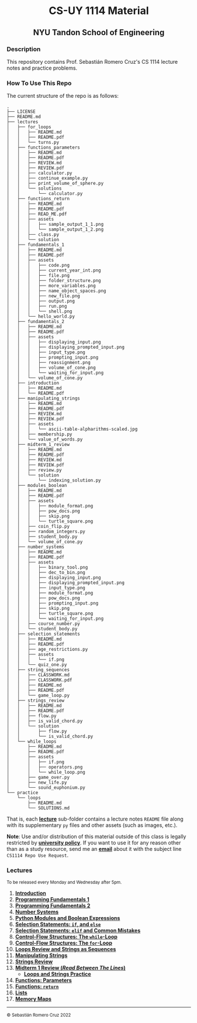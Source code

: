 <h1 align=center>CS-UY 1114 Material</h1>

<h2 align=center>NYU Tandon School of Engineering</h2>

### Description

This repository contains Prof. Sebastián Romero Cruz's CS 1114 lecture notes and practice problems.

### How To Use This Repo

The current structure of the repo is as follows:

```
.
├── LICENSE
├── README.md
├── lectures
│   ├── for_loops
│   │   ├── README.md
│   │   ├── README.pdf
│   │   └── turns.py
│   ├── functions_parameters
│   │   ├── README.md
│   │   ├── README.pdf
│   │   ├── REVIEW.md
│   │   ├── REVIEW.pdf
│   │   ├── calculator.py
│   │   ├── continue_example.py
│   │   ├── print_volume_of_sphere.py
│   │   └── solutions
│   │       └── calculator.py
│   ├── functions_return
│   │   ├── README.md
│   │   ├── README.pdf
│   │   ├── READ_ME.pdf
│   │   ├── assets
│   │   │   ├── sample_output_1_1.png
│   │   │   └── sample_output_1_2.png
│   │   ├── class.py
│   │   └── solution
│   ├── fundamentals_1
│   │   ├── README.md
│   │   ├── README.pdf
│   │   ├── assets
│   │   │   ├── code.png
│   │   │   ├── current_year_int.png
│   │   │   ├── file.png
│   │   │   ├── folder_structure.png
│   │   │   ├── more_variables.png
│   │   │   ├── name_object_spaces.png
│   │   │   ├── new_file.png
│   │   │   ├── output.png
│   │   │   ├── run.png
│   │   │   └── shell.png
│   │   └── hello_world.py
│   ├── fundamentals_2
│   │   ├── README.md
│   │   ├── README.pdf
│   │   ├── assets
│   │   │   ├── displaying_input.png
│   │   │   ├── displaying_prompted_input.png
│   │   │   ├── input_type.png
│   │   │   ├── prompting_input.png
│   │   │   ├── reassignment.png
│   │   │   ├── volume_of_cone.png
│   │   │   └── waiting_for_input.png
│   │   └── volume_of_cone.py
│   ├── introduction
│   │   ├── README.md
│   │   └── README.pdf
│   ├── manipulating_strings
│   │   ├── README.md
│   │   ├── README.pdf
│   │   ├── REVIEW.md
│   │   ├── REVIEW.pdf
│   │   ├── assets
│   │   │   └── ascii-table-alpharithms-scaled.jpg
│   │   ├── membership.py
│   │   └── value_of_words.py
│   ├── midterm_1_review
│   │   ├── README.md
│   │   ├── README.pdf
│   │   ├── REVIEW.md
│   │   ├── REVIEW.pdf
│   │   ├── review.py
│   │   └── solution
│   │       └── indexing_solution.py
│   ├── modules_boolean
│   │   ├── README.md
│   │   ├── README.pdf
│   │   ├── assets
│   │   │   ├── module_format.png
│   │   │   ├── pow_docs.png
│   │   │   ├── skip.png
│   │   │   └── turtle_square.png
│   │   ├── coin_flip.py
│   │   ├── random_integers.py
│   │   ├── student_body.py
│   │   └── volume_of_cone.py
│   ├── number_systems
│   │   ├── README.md
│   │   ├── README.pdf
│   │   ├── assets
│   │   │   ├── binary_tool.png
│   │   │   ├── dec_to_bin.png
│   │   │   ├── displaying_input.png
│   │   │   ├── displaying_prompted_input.png
│   │   │   ├── input_type.png
│   │   │   ├── module_format.png
│   │   │   ├── pow_docs.png
│   │   │   ├── prompting_input.png
│   │   │   ├── skip.png
│   │   │   ├── turtle_square.png
│   │   │   └── waiting_for_input.png
│   │   ├── course_number.py
│   │   └── student_body.py
│   ├── selection_statements
│   │   ├── README.md
│   │   ├── README.pdf
│   │   ├── age_restrictions.py
│   │   ├── assets
│   │   │   └── if.png
│   │   └── quiz_one.py
│   ├── string_sequences
│   │   ├── CLASSWORK.md
│   │   ├── CLASSWORK.pdf
│   │   ├── README.md
│   │   ├── README.pdf
│   │   └── game_loop.py
│   ├── strings_review
│   │   ├── README.md
│   │   ├── README.pdf
│   │   ├── flow.py
│   │   ├── is_valid_chord.py
│   │   └── solution
│   │       ├── flow.py
│   │       └── is_valid_chord.py
│   └── while_loops
│       ├── README.md
│       ├── README.pdf
│       ├── assets
│       │   ├── if.png
│       │   ├── operators.png
│       │   └── while_loop.png
│       ├── game_over.py
│       ├── new_life.py
│       └── sound_euphonium.py
└── practice
    └── loops
        ├── README.md
        └── SOLUTIONS.md
```

That is, each [**lecture**](#Lectures) sub-folder contains a lecture notes `README` file along with its supplementary
`py` files and other assets (such as images, etc.).

**Note**: Use and/or distribution of this material outside of this class is legally restricted by [**university
policy**](https://guides.nyu.edu/copyright/nyupermissions). If you want to use it for any reason other than as a study
resource, send me an [**email**](mailto:src402@nyu.edu) about it with the subject line `CS1114 Repo Use Request`.

### Lectures

<sub>To be released every Monday and Wednesday after 5pm.</sub>

1. [**Introduction**](lectures/introduction/)
2. [**Programming Fundamentals 1**](lectures/fundamentals_1/)
3. [**Programming Fundamentals 2**](lectures/fundamentals_2/)
4. [**Number Systems**](lectures/number_systems/)
5. [**Python Modules and Boolean Expressions**](lectures/modules_boolean/)
6. [**Selection Statements: `if`, and `else`**](lectures/selection_statements/)
7. [**Selection Statements: `elif` and Common Mistakes**](lectures/selection_statements#part-3-elif-statements)
8. [**Control-Flow Structures: The `while`-Loop**](lectures/while_loops/)
9. [**Control-Flow Structures: The `for`-Loop**](lectures/for_loops/)
10. [**Loops Review and Strings as Sequences**](lectures/string_sequences/)
11. [**Manipulating Strings**](lectures/manipulating_strings/)
12. [**Strings Review**](lectures/strings_review/)
13. [**Midterm 1 Review (_Read Between The Lines_)**](lectures/midterm_1_review/)
    - [**Loops and Strings Practice**](practice/loops/)
14. [**Functions: Parameters**](lectures/functions_parameters/)
15. [**Functions: `return`**](lectures/functions_return/)
16. [**Lists**](lectures/lists/)
17. [**Memory Maps**](lectures/memory_maps/)

<!--
18. [**File Input**](lectures/file_input/)
19. [**File Output**](lectures/file_output/)
20. [**File IO Review**](lectures/files_review/)
21. [**Python Dictionaries**](lectures/dictionaries/)
22. [**Midterm 2 Review**](lectures/midterm_2_review/)
23. [**Dictionary Methods and Iteration**](lectures/dictionary_methods/)
24. [**Intro to Object-Oriented Programming**](lectures/oop_1/)
25. [**Intro to Object-Oriented Programming: Methods and the `__str__()` Method**](lectures/oop_2/)
26. [**Intro to Object-Oriented Programming: Dunder / "Magic" Methods**](lectures/oop_3/)
27. [**Comprehensions**](lectures/comprehensions/)
28. [**Final Exam Review**](lectures/final_review/) -->

---

<sub>© Sebastián Romero Cruz 2022</sub>
